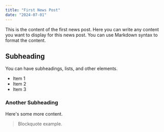 ```yaml
---
title: "First News Post"
date: "2024-07-01"
---
```


This is the content of the first news post. Here you can write any content you want to display for this news post. You can use Markdown syntax to format the content.

## Subheading

You can have subheadings, lists, and other elements.

- Item 1
- Item 2
- Item 3

### Another Subheading

Here's some more content.

> Blockquote example.
